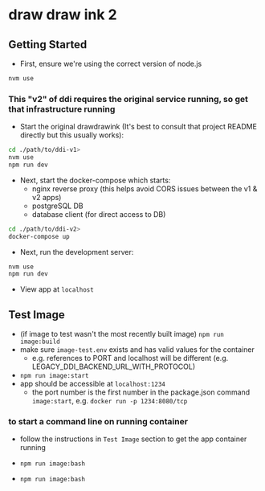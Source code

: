 # draw draw ink 2

## Getting Started

- First, ensure we're using the correct version of node.js

```bash
nvm use
```

### This "v2" of ddi requires the original service running, so get that infrastructure running

- Start the original drawdrawink (It's best to consult that project README directly but this usually works):

```bash
cd ./path/to/ddi-v1>
nvm use
npm run dev
```

- Next, start the docker-compose which starts:
  - nginx reverse proxy (this helps avoid CORS issues between the v1 & v2 apps)
  - postgreSQL DB
  - database client (for direct access to DB)

```bash
cd ./path/to/ddi-v2>
docker-compose up
```

- Next, run the development server:

```bash
nvm use
npm run dev
```

- View app at `localhost`

## Test Image

- (if image to test wasn't the most recently built image) `npm run image:build`
- make sure `image-test.env` exists and has valid values for the container
  - e.g. references to PORT and localhost will be different (e.g. LEGACY_DDI_BACKEND_URL_WITH_PROTOCOL)
- `npm run image:start`
- app should be accessible at `localhost:1234`
  - the port number is the first number in the package.json command `image:start`, e.g. `docker run -p 1234:8080/tcp`

### to start a command line on running container

- follow the instructions in `Test Image` section to get the app container running
- `npm run image:bash`

- `npm run image:bash`
